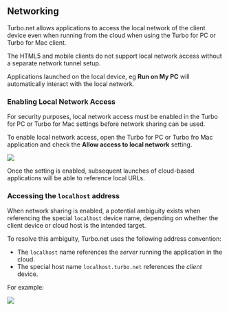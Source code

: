 ## Networking

Turbo.net allows applications to access the local network of the client device even when running from the cloud when using the Turbo for PC or Turbo for Mac client.

The HTML5 and mobile clients do not support local network access without a separate network tunnel setup.

Applications launched on the local device, eg **Run on My PC** will automatically interact with the local network.

### Enabling Local Network Access

For security purposes, local network access must be enabled in the Turbo for PC or Turbo for Mac settings before network sharing can be used.

To enable local network access, open the Turbo for PC or Turbo fro Mac application and check the **Allow access to local network** setting.

![](/docs/getting_started/networking/launcher-settings-network.png)

Once the setting is enabled, subsequent launches of cloud-based applications will be able to reference local URLs.

### Accessing the `localhost` address

When network sharing is enabled, a potential ambiguity exists when referencing the special `localhost` device name, depending on whether the client device or cloud host is the intended target.

To resolve this ambiguity, Turbo.net uses the following address convention:

* The `localhost` name references the *server* running the application in the cloud.
* The special host name `localhost.turbo.net` references the *client* device.

For example:

![](/docs/getting_started/networking/local-network-access.png)
